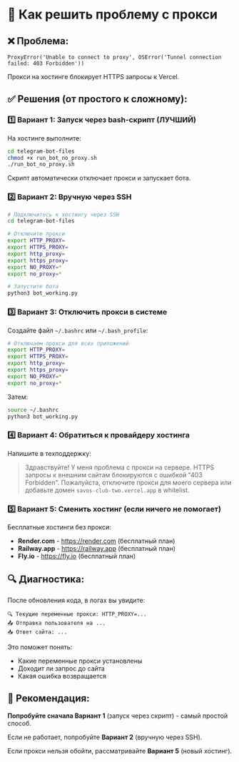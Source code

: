 # 🔧 Как решить проблему с прокси

## ❌ Проблема:
```
ProxyError('Unable to connect to proxy', OSError('Tunnel connection failed: 403 Forbidden'))
```

Прокси на хостинге блокирует HTTPS запросы к Vercel.

## ✅ Решения (от простого к сложному):

### 1️⃣ Вариант 1: Запуск через bash-скрипт (ЛУЧШИЙ)

На хостинге выполните:

```bash
cd telegram-bot-files
chmod +x run_bot_no_proxy.sh
./run_bot_no_proxy.sh
```

Скрипт автоматически отключает прокси и запускает бота.

### 2️⃣ Вариант 2: Вручную через SSH

```bash
# Подключитесь к хостингу через SSH
cd telegram-bot-files

# Отключите прокси
export HTTP_PROXY=
export HTTPS_PROXY=
export http_proxy=
export https_proxy=
export NO_PROXY=*
export no_proxy=*

# Запустите бота
python3 bot_working.py
```

### 3️⃣ Вариант 3: Отключить прокси в системе

Создайте файл `~/.bashrc` или `~/.bash_profile`:

```bash
# Отключаем прокси для всех приложений
export HTTP_PROXY=
export HTTPS_PROXY=
export http_proxy=
export https_proxy=
export NO_PROXY=*
export no_proxy=*
```

Затем:
```bash
source ~/.bashrc
python3 bot_working.py
```

### 4️⃣ Вариант 4: Обратиться к провайдеру хостинга

Напишите в техподдержку:

> Здравствуйте! У меня проблема с прокси на сервере. HTTPS запросы к внешним сайтам блокируются с ошибкой "403 Forbidden". 
> Пожалуйста, отключите прокси для моего сервера или добавьте домен `savos-club-two.vercel.app` в whitelist.

### 5️⃣ Вариант 5: Сменить хостинг (если ничего не помогает)

Бесплатные хостинги без прокси:
- **Render.com** - https://render.com (бесплатный план)
- **Railway.app** - https://railway.app (бесплатный план)
- **Fly.io** - https://fly.io (бесплатный план)

## 🔍 Диагностика:

После обновления кода, в логах вы увидите:

```
🔍 Текущие переменные прокси: HTTP_PROXY=...
📤 Отправка пользователя на ...
📥 Ответ сайта: ...
```

Это поможет понять:
- Какие переменные прокси установлены
- Доходит ли запрос до сайта
- Какая ошибка возвращается

## 🎯 Рекомендация:

**Попробуйте сначала Вариант 1** (запуск через скрипт) - самый простой способ.

Если не работает, попробуйте **Вариант 2** (вручную через SSH).

Если прокси нельзя обойти, рассматривайте **Вариант 5** (новый хостинг).



